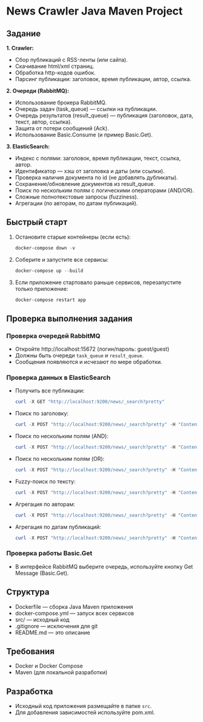 # News Crawler Java Maven Project

## Задание

**1. Crawler:**
- Сбор публикаций с RSS-ленты (или сайта).
- Скачивание html/xml страниц.
- Обработка http-кодов ошибок.
- Парсинг публикации: заголовок, время публикации, автор, ссылка.

**2. Очереди (RabbitMQ):**
- Использование брокера RabbitMQ.
- Очередь задач (task_queue) — ссылки на публикации.
- Очередь результатов (result_queue) — публикация (заголовок, дата, текст, автор, ссылка).
- Защита от потери сообщений (Ack).
- Использование Basic.Consume (и пример Basic.Get).

**3. ElasticSearch:**
- Индекс с полями: заголовок, время публикации, текст, ссылка, автор.
- Идентификатор — хэш от заголовка и даты (или ссылки).
- Проверка наличия документа по id (не добавлять дубликаты).
- Сохранение/обновление документов из result_queue.
- Поиск по нескольким полям с логическими операторами (AND/OR).
- Сложные полнотекстовые запросы (fuzziness).
- Агрегации (по авторам, по датам публикаций).

## Быстрый старт
1. Остановите старые контейнеры (если есть):
   ```powershell
   docker-compose down -v
   ```
2. Соберите и запустите все сервисы:
   ```powershell
   docker-compose up --build
   ```
3. Если приложение стартовало раньше сервисов, перезапустите только приложение:
   ```powershell
   docker-compose restart app
   ```

## Проверка выполнения задания

### Проверка очередей RabbitMQ
- Откройте http://localhost:15672 (логин/пароль: guest/guest)
- Должны быть очереди `task_queue` и `result_queue`.
- Сообщения появляются и исчезают по мере обработки.

### Проверка данных в ElasticSearch
- Получить все публикации:
  ```powershell
  curl -X GET "http://localhost:9200/news/_search?pretty"
  ```
- Поиск по заголовку:
  ```powershell
  curl -X POST "http://localhost:9200/news/_search?pretty" -H "Content-Type: application/json" -d "{\"query\":{\"match\":{\"title\":\"AI\"}}}"
  ```
- Поиск по нескольким полям (AND):
  ```powershell
  curl -X POST "http://localhost:9200/news/_search?pretty" -H "Content-Type: application/json" -d "{\"query\":{\"bool\":{\"must\":[{\"match\":{\"title\":\"AI\"}},{\"match\":{\"author\":\"Автор\"}}]}}}"
  ```
- Поиск по нескольким полям (OR):
  ```powershell
  curl -X POST "http://localhost:9200/news/_search?pretty" -H "Content-Type: application/json" -d "{\"query\":{\"bool\":{\"should\":[{\"match\":{\"title\":\"AI\"}},{\"match\":{\"author\":\"Автор\"}}],\"minimum_should_match\":1}}}"
  ```
- Fuzzy-поиск по тексту:
  ```powershell
  curl -X POST "http://localhost:9200/news/_search?pretty" -H "Content-Type: application/json" -d "{\"query\":{\"match\":{\"text\":{\"query\":\"искусственный интелект\",\"fuzziness\":\"AUTO\"}}}}"
  ```
- Агрегация по авторам:
  ```powershell
  curl -X POST "http://localhost:9200/news/_search?pretty" -H "Content-Type: application/json" -d "{\"size\":0,\"aggs\":{\"by_author\":{\"terms\":{\"field\":\"author.keyword\"}}}}"
  ```
- Агрегация по датам публикаций:
  ```powershell
  curl -X POST "http://localhost:9200/news/_search?pretty" -H "Content-Type: application/json" -d "{\"size\":0,\"aggs\":{\"by_date\":{\"date_histogram\":{\"field\":\"pubDate\",\"calendar_interval\":\"day\"}}}}"
  ```

### Проверка работы Basic.Get
- В интерфейсе RabbitMQ выберите очередь, используйте кнопку Get Message (Basic.Get).

## Структура
- Dockerfile — сборка Java Maven приложения
- docker-compose.yml — запуск всех сервисов
- src/ — исходный код
- .gitignore — исключения для git
- README.md — это описание

## Требования
- Docker и Docker Compose
- Maven (для локальной разработки)

## Разработка
- Исходный код приложения размещайте в папке `src`.
- Для добавления зависимостей используйте pom.xml.
